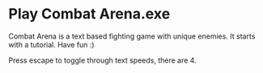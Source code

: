 # Play Combat Arena.exe
Combat Arena is a text based fighting game with unique enemies.
It starts with a tutorial.
Have fun :)

Press escape to toggle through text speeds, there are 4.